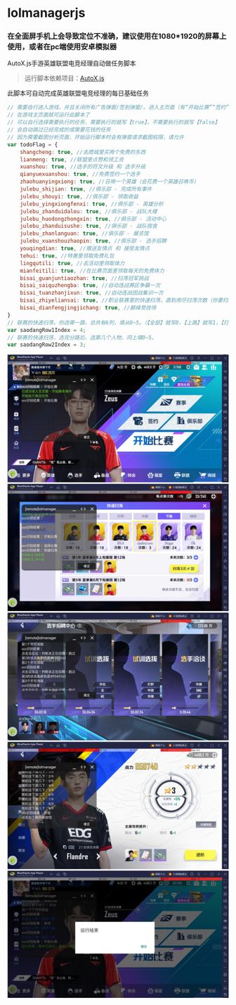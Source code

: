 # lolmanagerjs

### 在全面屏手机上会导致定位不准确，建议使用在1080*1920的屏幕上使用，或者在pc端使用安卓模拟器

AutoX.js手游英雄联盟电竞经理自动做任务脚本
> 运行脚本依赖项目：[AutoX.js](https://github.com/kkevsekk1/AutoX)

此脚本可自动完成英雄联盟电竞经理的每日基础任务

``` javascript
// 需要自行进入游戏，并且关闭所有广告弹窗/签到弹窗/。进入主页面（有“开始比赛”“签约”“俱乐部”这些按钮的页面）
// 在游戏主页面就可运行此脚本了
// 可以自行选择需要执行的任务，需要执行的就写【true】，不需要执行的就写【false】
// 会自动跳过已经完成的或需要花钱的任务
// 因为需要截图分析页面，开始运行脚本时会有弹窗请求截图权限，请允许
var todoFlag = {
    shangcheng: true, //去商城里买两个免费的东西
    lianmeng: true, //联盟里点赞和领工资
    xuanshou: true, //选手的符文升级 和 选手升级
    qianyuexuanshou: true, //免费签约一个选手
    zhaohuanyingxiong: true, //召唤一个英雄（会花费一个英雄召唤币）
    julebu_shijian: true, //俱乐部 - 完成所有事件
    julebu_shouyi: true, //俱乐部 - 领取收益
    julebu_yingxiongfenxi: true, //俱乐部 - 英雄分析
    julebu_zhanduidalou: true, //俱乐部 - 战队大楼
    julebu_huodongzhongxin: true, //俱乐部 - 活动中心
    julebu_zhanduisushe: true, //俱乐部 - 战队宿舍
    julebu_zhanlanguan: true, //俱乐部 - 展览馆
    julebu_xuanshouzhaopin: true, //俱乐部 - 选手招聘
    youqingdian: true, //赠送友情点 和 接受友情点
    tehui: true, //特惠里领取免费礼包
    lingqutili: true, //去活动里领取体力
    mianfeitili: true, //在比赛页面里领取每天的免费体力
    bisai_guanjuntiaozhan: true, //扫荡冠军挑战
    bisai_saiquzhengba: true, //自动连战赛区争霸一次
    bisai_tuanzhanjixun: true, //自动连战团战集训一次
    bisai_zhiyeliansai: true, //职业联赛里的快速扫荡，直到用尽扫荡次数（你要扫荡哪个选手的看下方配置）
    bisai_dianfengjingjichang: true, //巅峰竞技场
}
// 联赛的快速扫荡，你选哪一路，总共有6列，填从0~5。（【全部】就写0，【上路】就写1，【打野】就写2，【中路】就写3，【下路】就写4，【辅助】就写5，如果写了其他值那就按0算）
var saodangRow1Index = 4;
// 联赛的快速扫荡，选完分路后，选第几个人物，同上填0~5。
var saodangRow2Index = 3;
```

![运行过程截图](https://github.com/thegenway/lolmanagerjs/blob/main/img/%E5%BE%AE%E4%BF%A1%E6%88%AA%E5%9B%BE_20231229151029.png)
![运行过程截图](https://github.com/thegenway/lolmanagerjs/blob/main/img/%E5%BE%AE%E4%BF%A1%E6%88%AA%E5%9B%BE_20231229151601.png)
![运行过程截图](https://github.com/thegenway/lolmanagerjs/blob/main/img/%E5%BE%AE%E4%BF%A1%E6%88%AA%E5%9B%BE_20231229151653.png)
![运行过程截图](https://github.com/thegenway/lolmanagerjs/blob/main/img/%E5%BE%AE%E4%BF%A1%E6%88%AA%E5%9B%BE_20231229151812.png)
![运行过程截图](https://github.com/thegenway/lolmanagerjs/blob/main/img/%E5%BE%AE%E4%BF%A1%E6%88%AA%E5%9B%BE_20231229151626.png)
